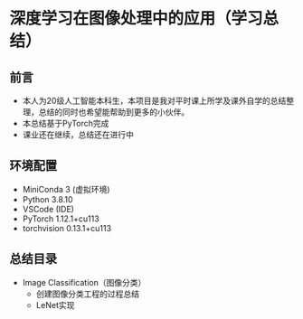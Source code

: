 # 深度学习在图像处理中的应用（学习总结）

## 前言

- 本人为20级人工智能本科生，本项目是我对平时课上所学及课外自学的总结整理，总结的同时也希望能帮助到更多的小伙伴。
- 本总结基于PyTorch完成
- 课业还在继续，总结还在进行中

## 环境配置

- MiniConda 3 (虚拟环境)
- Python 3.8.10
- VSCode (IDE)
- PyTorch 1.12.1+cu113
- torchvision 0.13.1+cu113

## 总结目录

- Image Classification（图像分类）
  - 创建图像分类工程的过程总结
  - LeNet实现
